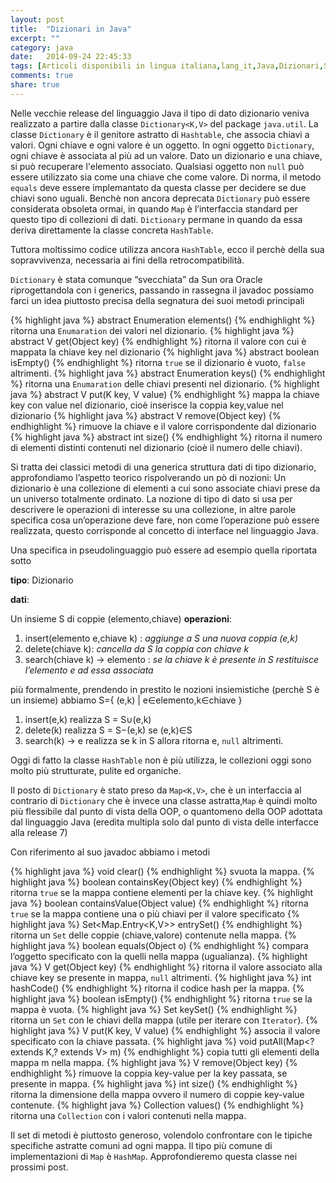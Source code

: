 ```yaml
---
layout: post
title:  "Dizionari in Java"
excerpt: ""
category: java
date:   2014-09-24 22:45:33
tags: [Articoli disponibili in lingua italiana,lang_it,Java,Dizionari,Strutture Dati]
comments: true
share: true
---
```



Nelle vecchie release del linguaggio Java il tipo di dato dizionario veniva realizzato a partire dalla classe `Dictionary<K,V>` del package `java.util`. 
La classe `Dictionary` è il genitore astratto di `Hashtable`, che associa chiavi a valori. Ogni chiave e ogni valore è un oggetto. In ogni oggetto `Dictionary`, ogni chiave è associata al più ad un valore. Dato un dizionario e una chiave, si può recuperare l'elemento associato. Qualsiasi oggetto non `null` può essere utilizzato sia come una chiave che come valore. 
Di norma, il metodo `equals` deve essere implemantato da questa classe per decidere se due chiavi sono uguali.
Benchè non ancora deprecata `Dictionary` può essere considerata obsoleta ormai, in quando `Map` è l’interfaccia standard per questo tipo di collezioni di dati. `Dictionary` permane in quando da essa deriva direttamente la classe concreta `HashTable`.

Tuttora moltissimo codice utilizza ancora `HashTable`, ecco il perchè della sua sopravvivenza, necessaria ai fini della retrocompatibilità.

`Dictionary` è stata comunque “svecchiata” da Sun ora Oracle riprogettandola con i generics, passando in rassegna il javadoc possiamo farci un idea piuttosto precisa della segnatura dei suoi metodi principali

{% highlight java %}
abstract Enumeration<V> elements() 
{% endhighlight %}
ritorna una `Enumaration` dei valori nel dizionario.
{% highlight java %}
abstract V get(Object key) 
{% endhighlight %}
ritorna il valore con cui è mappata la chiave key nel dizionario
{% highlight java %}
abstract boolean isEmpty() 
{% endhighlight %}
ritorna `true` se il dizionario è vuoto, `false` altrimenti.
{% highlight java %}
abstract Enumeration<K> keys() 
{% endhighlight %}
ritorna una `Enumaration` delle chiavi presenti nel dizionario.
{% highlight java %}
abstract V put(K key, V value) 
{% endhighlight %}
mappa la chiave key con value nel dizionario, cioè inserisce la coppia key,value nel dizionario
{% highlight java %}
abstract V remove(Object key) 
{% endhighlight %}
rimuove la chiave e il valore corrispondente dal dizionario
{% highlight java %}
abstract int size() 
{% endhighlight %}
ritorna il numero di elementi distinti contenuti nel dizionario (cioè il numero delle chiavi).

Si tratta dei classici metodi di una generica struttura dati di tipo dizionario, approfondiamo l’aspetto teorico rispolverando un pò di nozioni:
Un dizionario è una collezione di elementi a cui sono associate chiavi prese da un universo totalmente ordinato. La nozione di tipo di dato si usa per descrivere le operazioni di interesse su una collezione, in altre parole specifica cosa un’operazione deve fare, non come l’operazione può essere realizzata, questo corrisponde al concetto di interface nel linguaggio Java.

Una specifica in pseudolinguaggio può essere ad esempio quella riportata sotto

**tipo**: 
Dizionario

**dati**: 

Un insieme S di coppie (elemento,chiave)
**operazioni**:

1. insert(elemento e,chiave k) : *aggiunge a S una nuova coppia (e,k)*
2. delete(chiave k): *cancella da S la coppia con chiave k*
3. search(chiave k) -> elemento : *se la chiave k è presente in S restituisce l’elemento e ad essa associata*

più formalmente, prendendo in prestito le nozioni insiemistiche (perchè S è un insieme) abbiamo 
S={ (e,k) | e&isin;elemento,k&isin;chiave }

1. insert(e,k)     realizza S = S&#8746;(e,k)
2. delete(k)       realizza S = S&minus;(e,k) se (e,k)&isin;S
3. search(k) -> e  realizza se k in S allora ritorna e, `null` altrimenti.
           
Oggi di fatto la classe `HashTable` non è più utilizza, le collezioni oggi sono molto più strutturate, pulite ed organiche.

Il posto di `Dictionary` è stato preso da `Map<K,V>`, che è un interfaccia al contrario di `Dictionary` che è invece una classe astratta,`Map` è quindi molto più flessibile dal punto di vista della OOP, o quantomeno della OOP adottata dal linguaggio Java (eredita multipla solo dal punto di vista delle interfacce alla release 7)

Con riferimento al suo javadoc abbiamo i metodi

{% highlight java %}
void clear()
{% endhighlight %}
svuota la mappa.
{% highlight java %}
boolean containsKey(Object key)
{% endhighlight %}
ritorna `true` se la mappa contiene elementi per la chiave key.
{% highlight java %}
boolean containsValue(Object value)
{% endhighlight %}
ritorna `true` se la mappa contiene una o più chiavi per il valore specificato
{% highlight java %}
Set<Map.Entry<K,V>> entrySet()
{% endhighlight %}
ritorna un `Set` delle coppie (chiave,valore) contenute nella mappa.
{% highlight java %}
boolean equals(Object o)
{% endhighlight %}
compara l’oggetto specificato con la quelli nella mappa (ugualianza).
{% highlight java %}
V get(Object key)
{% endhighlight %}
ritorna il valore associato alla chiave key se presente in mappa, `null` altrimenti.
{% highlight java %}
int hashCode()
{% endhighlight %}
ritorna il codice hash per la mappa.
{% highlight java %}
boolean isEmpty()
{% endhighlight %}
ritorna `true` se la mappa è vuota.
{% highlight java %}
Set<K> keySet()
{% endhighlight %}
ritorna un `Set` con le chiavi della mappa (utile per iterare con `Iterator`).
{% highlight java %}
V put(K key, V value)
{% endhighlight %}
associa il valore specificato con la chiave passata.
{% highlight java %}
void putAll(Map<? extends K,? extends V> m)
{% endhighlight %}
copia tutti gli elementi della mappa m nella mappa.
{% highlight java %}
V remove(Object key)
{% endhighlight %}
rimuove la coppia key-value per la key passata, se presente in mappa.
{% highlight java %}
int size()
{% endhighlight %}
ritorna la dimensione della mappa ovvero il numero di coppie key-value contenute.
{% highlight java %}
Collection<V> values()
{% endhighlight %}
ritorna una `Collection` con i valori contenuti nella mappa.

Il set di metodi è piuttosto generoso, volendolo confrontare con le tipiche specifiche astratte comuni ad ogni mappa.
Il tipo più comune di implementazioni di `Map` è `HashMap`. Approfondieremo questa classe nei prossimi post.

